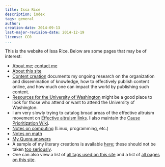 ```yaml
---
title: Issa Rice
description: index
tags: general
author: 
creation-date: 2014-09-13
last-major-revision-date: 2014-12-19
license: CC0
...
```


This is the website of Issa Rice.
Below are some pages that may be of interest:

- [About me](); [contact me](./about-me#contact)
- [About this site](./about-the-site)
- [Content creation]() documents my ongoing research on the organization and dissemination of knowledge, how to effectively publish content online, and how much one can impact the world by publishing such content.
- [Resources for the University of Washington]() might be a good place to look for those who attend or want to attend the University of Washington.
- I am very slowly trying to catalog broad areas of the effective altruism movement on [Effective altruism links]().
I also maintain the [Cause Prioritization Wiki](http://causeprioritization.org).
- [Notes on computing](./tags/computing) (Linux, programming, etc.)
- [Notes on math](./tags/math)
- [My Quora answers]()
- A sample of my literary creations is available [here](./tags/literary); these should not be taken [too seriously](http://www.gwern.net/Mistakes#fiction).
- One can also view a list of [all tags used on this site](./tags/index) and a list of [all pages on this site](./all).
